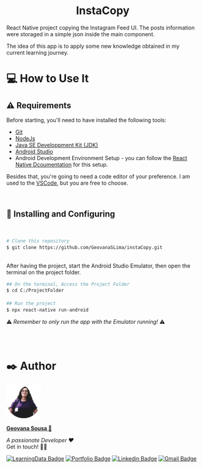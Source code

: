 <h1 align="center" > InstaCopy </h1>

React Native project copying the Instagram Feed UI. The posts information were storaged in a simple json inside the main component.

The idea of this app is to apply some new knowledge obtained in my current learning journey.




# 💻 How to Use It

## ⚠️ Requirements

Before starting, you'll need to have installed the following tools:

* [Git](https://git-scm.com)
* [NodeJs](https://nodejs.org/en/download/)
* [Java SE Developpment Kit (JDK)](https://openjdk.java.net/projects/jdk/11/)
* [Android Studio](https://developer.android.com/studio/index.html)
* Android Development Environment Setup - you can follow the [React Native Dcoumentation](https://reactnative.dev/docs/environment-setup) for this setup.

Besides that, you're going to need a code editor of your preference. I am used to the [VSCode](https://code.visualstudio.com/), but you are free to choose.

</br>

## 🔨 Installing and Configuring
</br>

```bash
# Clone this repository
$ git clone https://github.com/GeovanaSLima/instaCopy.git
```

</br>
After having the project, start the Android Studio Emulator, then open the terminal on the project folder.

</br>

```bash
## On the terminal, Access the Project Folder
$ cd C:/ProjectFolder

## Run the project
$ npx react-native run-android
```

⚠️ _Remember to only run the app with the Emulator running!_ ⚠️

</br>

</br>

# ✒️ Author

<a href="https://learningdata.dev/sobre">  
 <img src="https://raw.githubusercontent.com/GeovanaSLima/GeovanaSLima/main/GitProfile.png" alt="Geovana Sousa" height="90px" />
  <p><b>Geovana Sousa 🚀</b></p></a>
<p><i>A passionate Developer ❤️</i></br>
   Get in touch! 👋🏽</p>


[![LearningData Badge](https://img.shields.io/badge/-LearningData-%23FC5C65?style=&logo=ghost)](https://learningdata.dev)
[![Portfolio Badge](https://img.shields.io/badge/-Portfolio-%238390A2?style=&logo=adobe)](https://geovanasousa.com)
[![Linkedin Badge](https://img.shields.io/badge/-Geovana-blue?style=&logo=Linkedin&logoColor=white&link=https://www.linkedin.com/in/geovana--sousa/)](https://www.linkedin.com/in/geovana--sousa/) 
[![Gmail Badge](https://img.shields.io/badge/-geovanasslima-c14438?style=&logo=Gmail&logoColor=white&link=mailto:geovanasslima@gmail.com)](mailto:geovanasslima@gmail.com)
